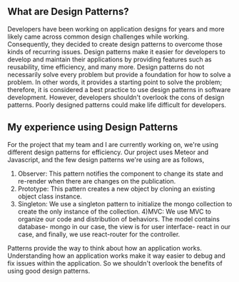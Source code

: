 ## What are Design Patterns?  
Developers have been working on application designs for years and more likely came across common design challenges while working. Consequently, they decided to create design patterns to overcome those kinds of recurring issues. Design patterns make it easier for developers to develop and maintain their applications by providing features such as reusability, time efficiency, and many more. Design patterns do not necessarily solve every problem but provide a foundation for how to solve a problem. In other words, it provides a starting point to solve the problem; therefore, it is considered a best practice to use design patterns in software development.  However, developers shouldn't overlook the cons of design patterns. Poorly designed patterns could make life difficult for developers. 

## My experience using Design Patterns
   For the project that my team and I are currently working on, we're using different design patterns for efficiency. Our project uses Meteor and Javascript, and the few design patterns we're using are as follows,
1) Observer: This pattern notifies the component to change its state and re-render when there are changes on the publication.
2) Prototype: This pattern creates a new object by cloning an existing object class instance.  
3) Singleton: We use a singleton pattern to initialize the mongo collection to create the only instance of the collection.
4)MVC: We use MVC to organize our code and distribution of behaviors. The model contains database- mongo in our case, the view is for user interface- react in our case, and finally, we use react-router for the controller.  

 Patterns provide the way to think about how an application works. Understanding how an application works make it way easier to debug and fix issues within the application. So we shouldn't overlook the benefits of using good design patterns. 